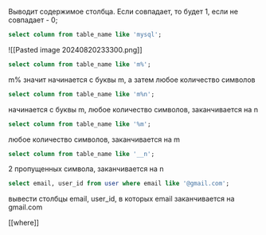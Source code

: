 Выводит содержимое столбца. Если совпадает, то будет 1, если не совпадает - 0;
```sql
select column from table_name like 'mysql';
```
![[Pasted image 20240820233300.png]]

```sql
select column from table_name like 'm%';
```
m% значит начинается с буквы m, а затем любое количество символов
```sql
select column from table_name like 'm%n';
```
начинается с буквы m,  любое количество символов, заканчивается на n
```sql
select column from table_name like '%m';
```
любое количество символов, заканчивается на m
```sql
select column from table_name like '__n';
```
2 пропущенных символа, заканчивается на n
```sql
select email, user_id from user where email like '@gmail.com';
```
вывести столбцы email, user_id, в которых email заканчивается на gmail.com

[[where]]